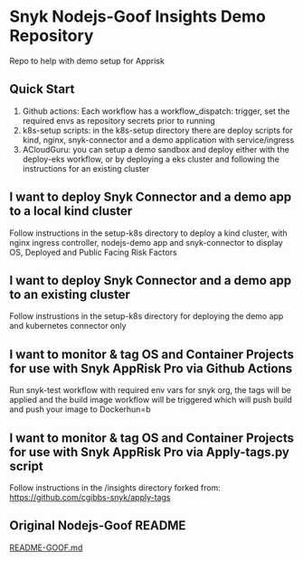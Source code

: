 # Snyk Nodejs-Goof Insights Demo Repository

Repo to help with demo setup for Apprisk

## Quick Start

1. Github actions: Each workflow has a workflow_dispatch: trigger, set the required envs as repository secrets prior to running
2. k8s-setup scripts: in the k8s-setup directory there are deploy scripts for kind, nginx, snyk-connector and a demo application with service/ingress
3. ACloudGuru: you can setup a demo sandbox and deploy either with the deploy-eks workflow, or by deploying a eks cluster and following the instructions for an existing cluster

## I want to deploy Snyk Connector and a demo app to a local kind cluster

Follow instructions in the setup-k8s directory to deploy a kind cluster, with nginx ingress controller, nodejs-demo app and snyk-connector to display OS, Deployed and Public Facing Risk Factors

## I want to deploy Snyk Connector and a demo app to an existing cluster

Follow instrustions in the setup-k8s directory for deploying the demo app and kubernetes connector only

## I want to monitor & tag OS and Container Projects for use with Snyk AppRisk Pro via Github Actions

Run snyk-test workflow with required env vars for snyk org, the tags will be applied and the build image workflow will be triggered which will push build and push your image to Dockerhun=b

## I want to monitor & tag OS and Container Projects for use with Snyk AppRisk Pro via Apply-tags.py script

Follow instructions in the /insights directory forked from: <https://github.com/cgibbs-snyk/apply-tags>

## Original Nodejs-Goof README

[README-GOOF.md](./README-GOOF.md)
